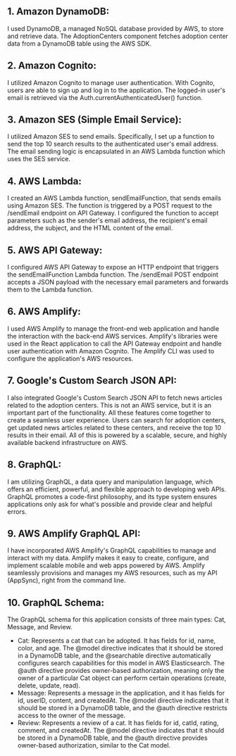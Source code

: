 ## 1. Amazon DynamoDB:
I used DynamoDB, a managed NoSQL database provided by AWS, to store and retrieve data. The AdoptionCenters component fetches adoption center data from a DynamoDB table using the AWS SDK.

## 2. Amazon Cognito:
I utilized Amazon Cognito to manage user authentication. With Cognito, users are able to sign up and log in to the application. The logged-in user's email is retrieved via the Auth.currentAuthenticatedUser() function.

## 3. Amazon SES (Simple Email Service):
I utilized Amazon SES to send emails. Specifically, I set up a function to send the top 10 search results to the authenticated user's email address. The email sending logic is encapsulated in an AWS Lambda function which uses the SES service.

## 4. AWS Lambda:
I created an AWS Lambda function, sendEmailFunction, that sends emails using Amazon SES. The function is triggered by a POST request to the /sendEmail endpoint on API Gateway. I configured the function to accept parameters such as the sender's email address, the recipient's email address, the subject, and the HTML content of the email.

## 5. AWS API Gateway:
I configured AWS API Gateway to expose an HTTP endpoint that triggers the sendEmailFunction Lambda function. The /sendEmail POST endpoint accepts a JSON payload with the necessary email parameters and forwards them to the Lambda function.

## 6. AWS Amplify:
I used AWS Amplify to manage the front-end web application and handle the interaction with the back-end AWS services. Amplify's libraries were used in the React application to call the API Gateway endpoint and handle user authentication with Amazon Cognito. The Amplify CLI was used to configure the application's AWS resources.

## 7. Google's Custom Search JSON API:
I also integrated Google's Custom Search JSON API to fetch news articles related to the adoption centers. This is not an AWS service, but it is an important part of the functionality.
All these features come together to create a seamless user experience. Users can search for adoption centers, get updated news articles related to these centers, and receive the top 10 results in their email. All of this is powered by a scalable, secure, and highly available backend infrastructure on AWS.

## 8. GraphQL:
I am utilizing GraphQL, a data query and manipulation language, which offers an efficient, powerful, and flexible approach to developing web APIs. GraphQL promotes a code-first philosophy, and its type system ensures applications only ask for what's possible and provide clear and helpful errors.

## 9. AWS Amplify GraphQL API:
I have incorporated AWS Amplify's GraphQL capabilities to manage and interact with my data. Amplify makes it easy to create, configure, and implement scalable mobile and web apps powered by AWS. Amplify seamlessly provisions and manages my AWS resources, such as my API (AppSync), right from the command line.

## 10. GraphQL Schema:
The GraphQL schema for this application consists of three main types: Cat, Message, and Review.
* Cat: Represents a cat that can be adopted. It has fields for id, name, color, and age. The @model directive indicates that it should be stored in a DynamoDB table, and the @searchable directive automatically configures search capabilities for this model in AWS Elasticsearch. The @auth directive provides owner-based authorization, meaning only the owner of a particular Cat object can perform certain operations (create, delete, update, read).
* Message: Represents a message in the application, and it has fields for id, userID, content, and createdAt. The @model directive indicates that it should be stored in a DynamoDB table, and the @auth directive restricts access to the owner of the message.
* Review: Represents a review of a cat. It has fields for id, catId, rating, comment, and createdAt. The @model directive indicates that it should be stored in a DynamoDB table, and the @auth directive provides owner-based authorization, similar to the Cat model.

